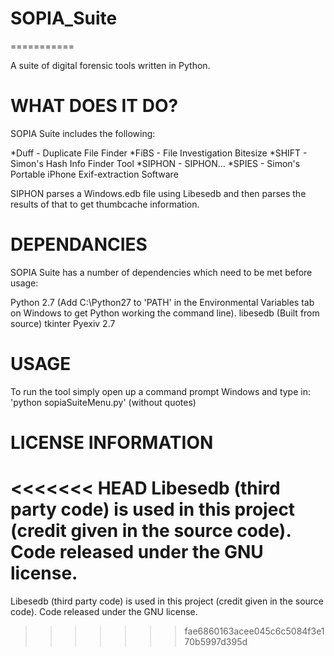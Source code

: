 <h1>SOPIA_Suite</h1>
===========

A suite of digital forensic tools written in Python.

<h1>WHAT DOES IT DO?</h1>

SOPIA Suite includes the following:


*Duff - Duplicate File Finder
*FiBS - File Investigation Bitesize
*SHIFT - Simon's Hash Info Finder Tool
*SIPHON - SIPHON...
*SPIES - Simon's Portable iPhone Exif-extraction Software

SIPHON parses a Windows.edb file using Libesedb and then parses the results of that to get thumbcache information.

<h1>DEPENDANCIES</h1>

SOPIA Suite has a number of dependencies which need to be met before usage:

Python 2.7 (Add C:\Python27 to 'PATH' in the Environmental Variables tab on Windows to get Python working the command line).
libesedb (Built from source)
tkinter
Pyexiv 2.7

<h1>USAGE</h1>

To run the tool simply open up a command prompt Windows and type in: 'python sopiaSuiteMenu.py' (without quotes)

<h1>LICENSE INFORMATION</h1>

<<<<<<< HEAD
Libesedb (third party code) is used in this project (credit given in the source code). Code released under the GNU license.
=======
Libesedb (third party code) is used in this project (credit given in the source code). Code released under the GNU license.
>>>>>>> fae6860163acee045c6c5084f3e170b5997d395d
